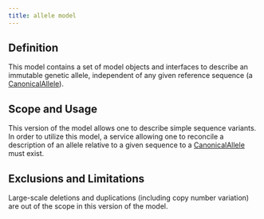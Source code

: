 ```yaml
---
title: allele model
---
```


Definition
----------

This model contains a set of model objects and interfaces to describe an immutable genetic allele, independent of any given reference sequence (a [CanonicalAllele](canonical_allele.html)).

Scope and Usage
---------------

This version of the model allows one to describe simple sequence variants.  In order to utilize this model, a service allowing one to reconcile a description of an allele relative to a given sequence to a [CanonicalAllele](canonical_allele.html) must exist.

Exclusions and Limitations
--------------------------

Large-scale deletions and duplications (including copy number variation) are out of the scope in this version of the model.


